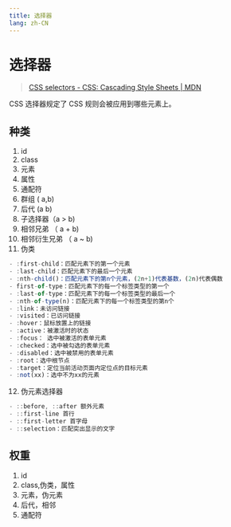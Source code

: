 ```yaml
---
title: 选择器
lang: zh-CN
---
```


# 选择器

> [CSS selectors - CSS: Cascading Style Sheets | MDN](https://developer.mozilla.org/en-US/docs/Web/CSS/CSS_Selectors)

CSS 选择器规定了 CSS 规则会被应用到哪些元素上。

## 种类

1. id
2. class
3. 元素
4. 属性
5. 通配符
6. 群组 ( a,b)
7. 后代 (a  b)
8. 子选择器（a > b)
9. 相邻兄弟 （ a + b)
10. 相邻衍生兄弟 （ a ~ b)
11. 伪类

```jsx
- :first-child：匹配元素下的第一个元素
- :last-child：匹配元素下的最后一个元素
- :nth-child()：匹配元素下的第n个元素，(2n+1)代表基数，(2n)代表偶数
- first-of-type：匹配元素下的每一个标签类型的第一个
- :last-of-type：匹配元素下的每一个标签类型的最后一个
- :nth-of-type(n)：匹配元素下的每一个标签类型的第n个
- :link：未访问链接
- :visited：已访问链接
- :hover：鼠标放置上的链接
- :active：被激活时的状态
- :focus： 选中被激活的表单元素
- :checked：选中被勾选的表单元素
- :disabled：选中被禁用的表单元素
- :root：选中根节点
- :target：定位当前活动页面内定位点的目标元素
- :not(xx)：选中不为xx的元素
```

12. 伪元素选择器

```jsx
- ::before, ::after 额外元素
- ::first-line 首行
- ::first-letter 首字母
- ::selection：匹配突出显示的文字
```

## 权重

1. id 
2. class,伪类，属性 
3. 元素，伪元素 
4. 后代，相邻 
5. 通配符